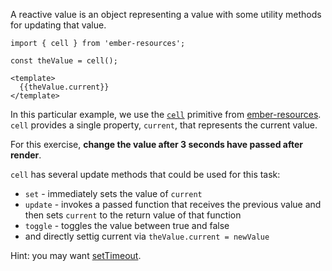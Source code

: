 A reactive value is an object representing a value with some utility methods for updating that value.

```gjs
import { cell } from 'ember-resources';

const theValue = cell();

<template>
  {{theValue.current}}
</template>
```

In this particular example, we use the [`cell`][gh-cell] primitive from [ember-resources][gh-resources].  
`cell` provides a single property, `current`, that represents the current value.

For this exercise, **change the value after 3 seconds have passed after render**.

`cell` has several update methods that could be used for this task:

- `set` - immediately sets the value of `current`
- `update` - invokes a passed function that receives the previous value and then sets `current` to the return value of that function
- `toggle` - toggles the value between true and false
- and directly settig current via `theValue.current = newValue`

Hint: you may want [setTimeout][mdn-setTimeout].

[gh-cell]: https://github.com/NullVoxPopuli/ember-resources/blob/98ee38186a39097465ca97a90a68b9af158e75b2/ember-resources/src/util/cell.ts#L78
[gh-resources]: https://github.com/NullVoxPopuli/ember-resources
[mdn-setTimeout]: https://developer.mozilla.org/en-US/docs/Web/API/setTimeout
